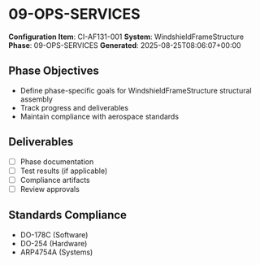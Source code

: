 # 09-OPS-SERVICES

**Configuration Item**: CI-AF131-001
**System**: WindshieldFrameStructure
**Phase**: 09-OPS-SERVICES
**Generated**: 2025-08-25T08:06:07+00:00

## Phase Objectives
- Define phase-specific goals for WindshieldFrameStructure structural assembly
- Track progress and deliverables
- Maintain compliance with aerospace standards

## Deliverables
- [ ] Phase documentation
- [ ] Test results (if applicable)
- [ ] Compliance artifacts
- [ ] Review approvals

## Standards Compliance
- DO-178C (Software)
- DO-254 (Hardware)
- ARP4754A (Systems)

